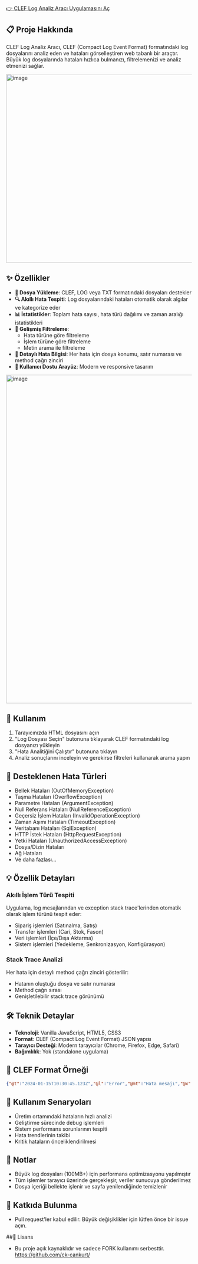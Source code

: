 [👉 CLEF Log Analiz Aracı Uygulamasını Aç](https://ck-cankurt.github.io/CLEF-Log-Analiz-Araci/log-analyzer.html)


## 📋 Proje Hakkında

CLEF Log Analiz Aracı, CLEF (Compact Log Event Format) formatındaki log dosyalarını analiz eden ve hataları görselleştiren web tabanlı bir araçtır. Büyük log dosyalarında hataları hızlıca bulmanızı, filtrelemenizi ve analiz etmenizi sağlar.

<img width="1264" height="512" alt="image" src="https://github.com/user-attachments/assets/4bf02d38-ca4a-4f95-bab5-53eed2506663" />


## ✨ Özellikler

- **📁 Dosya Yükleme**: CLEF, LOG veya TXT formatındaki dosyaları destekler
- **🔍 Akıllı Hata Tespiti**: Log dosyalarındaki hataları otomatik olarak algılar ve kategorize eder
- **📊 İstatistikler**: Toplam hata sayısı, hata türü dağılımı ve zaman aralığı istatistikleri
- **🎯 Gelişmiş Filtreleme**: 
  - Hata türüne göre filtreleme
  - İşlem türüne göre filtreleme
  - Metin arama ile filtreleme
- **📍 Detaylı Hata Bilgisi**: Her hata için dosya konumu, satır numarası ve method çağrı zinciri
- **🎨 Kullanıcı Dostu Arayüz**: Modern ve responsive tasarım

<img width="1188" height="891" alt="image" src="https://github.com/user-attachments/assets/b113e070-cbb7-4b64-b995-154d0508468a" />


## 🚀 Kullanım

1. Tarayıcınızda HTML dosyasını açın
2. "Log Dosyası Seçin" butonuna tıklayarak CLEF formatındaki log dosyanızı yükleyin
3. "Hata Analitiğini Çalıştır" butonuna tıklayın
4. Analiz sonuçlarını inceleyin ve gerekirse filtreleri kullanarak arama yapın

## 🔧 Desteklenen Hata Türleri

- Bellek Hataları (OutOfMemoryException)
- Taşma Hataları (OverflowException)
- Parametre Hataları (ArgumentException)
- Null Referans Hataları (NullReferenceException)
- Geçersiz İşlem Hataları (InvalidOperationException)
- Zaman Aşımı Hataları (TimeoutException)
- Veritabanı Hataları (SqlException)
- HTTP İstek Hataları (HttpRequestException)
- Yetki Hataları (UnauthorizedAccessException)
- Dosya/Dizin Hataları
- Ağ Hataları
- Ve daha fazlası...

## 💡 Özellik Detayları

### Akıllı İşlem Türü Tespiti
Uygulama, log mesajlarından ve exception stack trace'lerinden otomatik olarak işlem türünü tespit eder:
- Sipariş işlemleri (Satınalma, Satış)
- Transfer işlemleri (Cari, Stok, Fason)
- Veri işlemleri (İçe/Dışa Aktarma)
- Sistem işlemleri (Yedekleme, Senkronizasyon, Konfigürasyon)

### Stack Trace Analizi
Her hata için detaylı method çağrı zinciri gösterilir:
- Hatanın oluştuğu dosya ve satır numarası
- Method çağrı sırası
- Genişletilebilir stack trace görünümü

## 🛠️ Teknik Detaylar

- **Teknoloji**: Vanilla JavaScript, HTML5, CSS3
- **Format**: CLEF (Compact Log Event Format) JSON yapısı
- **Tarayıcı Desteği**: Modern tarayıcılar (Chrome, Firefox, Edge, Safari)
- **Bağımlılık**: Yok (standalone uygulama)

## 📝 CLEF Format Örneği
```json
{"@t":"2024-01-15T10:30:45.123Z","@l":"Error","@mt":"Hata mesajı","@x":"Exception detayları..."}
```
## 🎯 Kullanım Senaryoları

- Üretim ortamındaki hataların hızlı analizi
- Geliştirme sürecinde debug işlemleri
- Sistem performans sorunlarının tespiti
- Hata trendlerinin takibi
- Kritik hataların önceliklendirilmesi

## 📌 Notlar

- Büyük log dosyaları (100MB+) için performans optimizasyonu yapılmıştır
- Tüm işlemler tarayıcı üzerinde gerçekleşir, veriler sunucuya gönderilmez
- Dosya içeriği bellekte işlenir ve sayfa yenilendiğinde temizlenir

## 🤝 Katkıda Bulunma
- Pull request'ler kabul edilir. Büyük değişiklikler için lütfen önce bir issue açın.

##📄 Lisans
- Bu proje açık kaynaklıdır ve sadece FORK kullanımı serbesttir. https://github.com/ck-cankurt/
